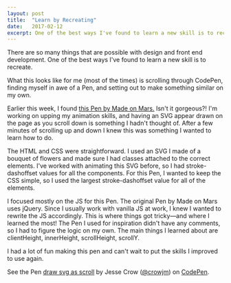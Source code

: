 ```yaml
---
layout: post
title:  "Learn by Recreating"
date:   2017-02-12
excerpt: One of the best ways I've found to learn a new skill is to recreate.
---
```


There are so many things that are possible with design and front end development. One of the best ways I've found to learn a new skill is to recreate.

What this looks like for me (most of the times) is scrolling through CodePen, finding myself in awe of a Pen, and setting out to make something similar on my own.

Earlier this week, I found [this Pen by Made on Mars.](http://codepen.io/made-on-mars/pen/JROYzo) Isn't it gorgeous?! I'm working on upping my animation skills, and having an SVG appear drawn on the page as you scroll down is something I hadn't thought of. After a few minutes of scrolling up and down I knew this was something I wanted to learn how to do. 

The HTML and CSS were straightforward. I used an SVG I made of a bouquet of flowers and made sure I had classes attached to the correct elements. I've worked with animating this SVG before, so I had stroke-dashoffset values for all the components. For this Pen, I wanted to keep the CSS simple, so I used the largest stroke-dashoffset value for all of the elements.

I focused mostly on the JS for this Pen. The original Pen by Made on Mars uses jQuery. Since I usually work with vanilla JS at work, I knew I wanted to rewrite the JS accordingly. This is where things got tricky—and where I learned the most! The Pen I used for inspiration didn't have any comments, so I had to figure the logic on my own. The main things I learned about are clientHeight, innerHeight, scrollHeight, scrollY.

I had a lot of fun making this pen and can't wait to put the skills I improved to use again.

<p data-height="265" data-theme-id="light" data-slug-hash="ygRQmK" data-default-tab="html,result" data-user="crowjm" data-embed-version="2" data-pen-title="draw svg as scroll" class="codepen">See the Pen <a href="http://codepen.io/crowjm/pen/ygRQmK/">draw svg as scroll</a> by Jesse Crow (<a href="http://codepen.io/crowjm">@crowjm</a>) on <a href="http://codepen.io">CodePen</a>.</p>
<script async src="https://production-assets.codepen.io/assets/embed/ei.js"></script>